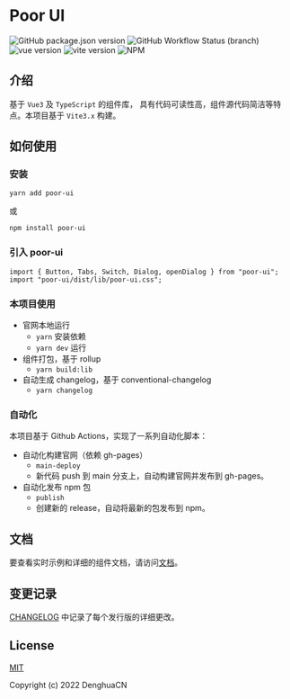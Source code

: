 # Poor UI

![GitHub package.json version](https://img.shields.io/github/package-json/v/DenghuaCN/poor-ui?style=flat-square)
![GitHub Workflow Status (branch)](https://img.shields.io/github/workflow/status/DenghuaCN/poor-ui/deploy%20poor-ui%20website/main?style=flat-square)
![vue version](https://img.shields.io/github/package-json/dependency-version/DenghuaCN/poor-ui/dev/vue?style=flat-square)
![vite version](https://img.shields.io/github/package-json/dependency-version/DenghuaCN/poor-ui/dev/vite?style=flat-square)
![NPM](https://img.shields.io/npm/l/poor-ui?style=flat-square)

## 介绍

基于 `Vue3` 及 `TypeScript` 的组件库， 具有代码可读性高，组件源代码简洁等特点。本项目基于 `Vite3.x` 构建。

## 如何使用

### 安装

```
yarn add poor-ui
```

或

```
npm install poor-ui
```

### 引入 poor-ui

```
import { Button, Tabs, Switch, Dialog, openDialog } from "poor-ui";
import "poor-ui/dist/lib/poor-ui.css";
```

### 本项目使用

- 官网本地运行
  - `yarn` 安装依赖
  - `yarn dev` 运行
- 组件打包，基于 rollup
  - `yarn build:lib`
- 自动生成 changelog，基于 conventional-changelog
  - `yarn changelog`

### 自动化

本项目基于 Github Actions，实现了一系列自动化脚本：
- 自动化构建官网（依赖 gh-pages）
  - `main-deploy`
  - 新代码 push 到 main 分支上，自动构建官网并发布到 gh-pages。
- 自动化发布 npm 包
  - `publish`
  - 创建新的 release，自动将最新的包发布到 npm。

## 文档

要查看实时示例和详细的组件文档，请访问[文档](https://denghuacn.github.io/poor-ui/#/)。

## 变更记录

[CHANGELOG](https://github.com/DenghuaCN/poor-ui/blob/main/CHANGELOG.md) 中记录了每个发行版的详细更改。

## License

[MIT](https://opensource.org/licenses/MIT)

Copyright (c) 2022 DenghuaCN
